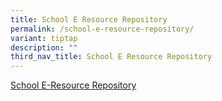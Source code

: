 ```yaml
---
title: School E Resource Repository
permalink: /school-e-resource-repository/
variant: tiptap
description: ""
third_nav_title: School E Resource Repository
---
```

<p><a href="https://schoolibrary.moe.edu.sg/junyuansec/cgi-bin/spydus.exe/MSGTRN/WPAC/HOME" rel="noopener noreferrer nofollow" target="_blank">School E-Resource Repository</a>
</p>